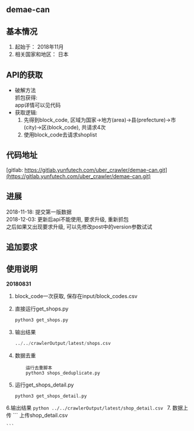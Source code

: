 ## demae-can


## 基本情况
1. 起始于： 2018年11月   
2. 相关国家和地区： 日本


## API的获取
- 破解方法  
抓包获得:   
    app详情可以见代码  
- 获取逻辑:   
    1. 先得到block_code, 区域为国家→地方(area)→县(prefecture)→市(city)→区(block_code), 共请求4次
    2. 使用block_code去请求shoplist

## 代码地址
[gitlab: https://gitlab.yunfutech.com/uber_crawler/demae-can.git](https://gitlab.yunfutech.com/uber_crawler/demae-can.git)  


## 进展
2018-11-18: 提交第一版数据  
2018-12-03: 更新后api不能使用, 要求升级, 重新抓包  
            之后如果又出现要求升级, 可以先修改post中的version参数试试

## 追加要求


## 使用说明

**20180831**
1. block_code一次获取, 保存在input/block_codes.csv
2. 直接运行get_shops.py
    ```python
    python3 get_shops.py
    ```
3. 输出结果  
    ```python
    ../../crawlerOutput/latest/shops.csv
    ```
4. 数据去重
    ```
        运行去重脚本
        python3 shops_deduplicate.py
    ```
    
5. 运行get_shops_detail.py
    ```python
    python3 get_shops_detail.py
    ```

6.输出结果
    ```python
    ../../crawlerOutput/latest/shop_detail.csv
    ```
7. 数据上传
    ```
    上传shop_detail.csv
    
    ```


